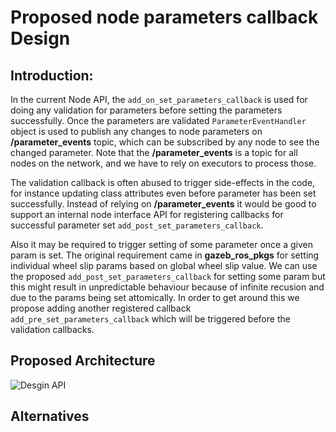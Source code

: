 # Proposed node parameters callback Design

## Introduction:
In the current Node API, the ```add_on_set_parameters_callback``` is used for doing any validation for parameters before setting the parameters successfully. Once the parameters are validated ```ParameterEventHandler``` object is used to publish any changes to node parameters on **/parameter_events** topic, which can be subscribed by any node to see the changed parameter. Note that the **/parameter_events** is a topic for all nodes on the network, and we have to rely on executors to process those.

 The validation callback is often abused to trigger side-effects in the code, for instance updating class attributes even before parameter has been set successfully. Instead of relying on **/parameter_events** it would be good to support an internal node interface API for registering callbacks for successful parameter set ```add_post_set_parameters_callback```.

 Also it may be required to trigger setting of some parameter once a given param is set. The original requirement came in **gazeb_ros_pkgs** for setting individual wheel slip params based on global wheel slip value. We can use the proposed ```add_post_set_parameters_callback``` for setting some param but this might result in unpredictable behaviour because of infinite recusion and due to the params being set attomically. In order to get around this we propose adding another registered callback ```add_pre_set_parameters_callback``` which will be triggered before the validation callbacks.

## Proposed Architecture

![Desgin API](https://github.com/ros2/rclcpp/tree/master/rclcpp/doc/param_callback_design.png)

## Alternatives